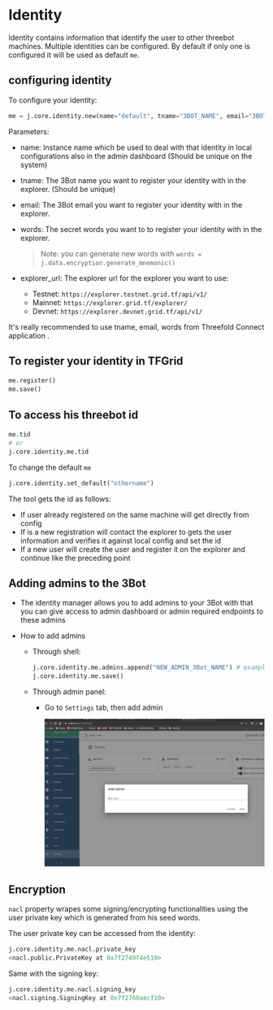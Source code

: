 # Identity

Identity contains information that identify the user to other threebot machines.
Multiple identities can be configured. By default if only one is configured it will be used as default `me`.

## configuring identity

To configure your identity:

```python
me = j.core.identity.new(name="default", tname="3BOT_NAME", email="3BOT_EMAIL", words="3BOT_WORDS", explorer_url="EXPLORER_URL")
```

Parameters:

- name: Instance name which be used to deal with that identity in local configurations also in the admin dashboard (Should be unique on the system)
- tname: The 3Bot name you want to register your identity with in the explorer. (Should be unique)
- email: The 3Bot email you want to register your identity with in the explorer.
- words: The secret words you want to to register your identity with in the explorer.

  > Note: you can generate new words with `words = j.data.encryption.generate_mnemonic()`

- explorer_url: The explorer url for the explorer you want to use:
  - Testnet: `https://explorer.testnet.grid.tf/api/v1/`
  - Mainnet: `https://explorer.grid.tf/explorer/`
  - Devnet: `https://explorer.devnet.grid.tf/api/v1/`

It's really recommended to use tname, email, words from Threefold Connect application .

## To register your identity in TFGrid

```python
me.register()
me.save()
```

## To access his threebot id

```python
me.tid
# or
j.core.identity.me.tid
```

To change the default `me`

```python
j.core.identity.set_default("othername")
```

The tool gets the id as follows:

- If user already registered on the same machine will get directly from config
- If is a new registration will contact the explorer to gets the user information and verifies it against local config and set the id
- If a new user will create the user and register it on the explorer and continue like the preceding point

## Adding admins to the 3Bot

- The identity manager allows you to add admins to your 3Bot with that you can give access to admin dashboard or admin required endpoints to these admins

- How to add admins

  - Through shell:

    ```python
    j.core.identity.me.admins.append("NEW_ADMIN_3Bot_NAME") # example: hamada.3bot
    j.core.identity.me.save()
    ```

  - Through admin panel:
    - Go to `Settings` tab, then add admin

      ![admins](images/admins.png)

## Encryption

`nacl` property wrapes some signing/encrypting functionalities using the user private key which is generated from his seed words.

The user private key can be accessed from the identity:

```python
j.core.identity.me.nacl.private_key
<nacl.public.PrivateKey at 0x7f2749f4e510>
```

Same with the signing key:

```python
j.core.identity.me.nacl.signing_key
<nacl.signing.SigningKey at 0x7f2760aecf10>
```
